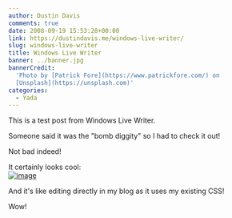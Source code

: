 ```yaml
---
author: Dustin Davis
comments: true
date: 2008-09-19 15:53:28+00:00
link: https://dustindavis.me/windows-live-writer/
slug: windows-live-writer
title: Windows Live Writer
banner: ../banner.jpg
bannerCredit:
  'Photo by [Patrick Fore](https://www.patrickfore.com/) on
  [Unsplash](https://unsplash.com)'
categories:
  - Yada
---
```


This is a test post from Windows Live Writer.

Someone said it was the "bomb diggity" so I had to check it out!

Not bad indeed!

It certainly looks cool:  
[![image](http://www.nerdydork.com/wp-content/uploads/2008/09/image-thumb.png)](http://www.nerdydork.com/wp-content/uploads/2008/09/image.png)

And it's like editing directly in my blog as it uses my existing CSS!

Wow!
